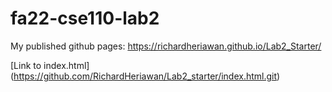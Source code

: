 # fa22-cse110-lab2
My published github pages: https://richardheriawan.github.io/Lab2_Starter/

[Link to index.html] (https://github.com/RichardHeriawan/Lab2_starter/index.html.git)

